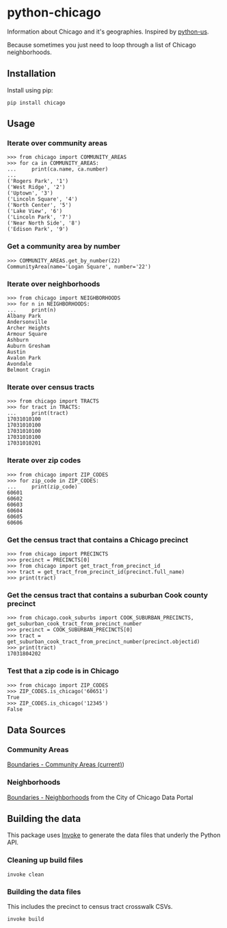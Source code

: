 python-chicago
==============

Information about Chicago and it's geographies.  Inspired by [python-us](https://github.com/unitedstates/python-us/tree/master/us).

Because sometimes you just need to loop through a list of Chicago neighborhoods.

Installation
------------

Install using pip:

    pip install chicago

Usage
-----

### Iterate over community areas

    >>> from chicago import COMMUNITY_AREAS
    >>> for ca in COMMUNITY_AREAS:
    ...     print(ca.name, ca.number)
    ...
    ('Rogers Park', '1')
    ('West Ridge', '2')
    ('Uptown', '3')
    ('Lincoln Square', '4')
    ('North Center', '5')
    ('Lake View', '6')
    ('Lincoln Park', '7')
    ('Near North Side', '8')
    ('Edison Park', '9')

### Get a community area by number

    >>> COMMUNITY_AREAS.get_by_number(22)
    CommunityArea(name='Logan Square', number='22')

### Iterate over neighborhoods

    >>> from chicago import NEIGHBORHOODS
    >>> for n in NEIGHBORHOODS:
    ...     print(n)
    Albany Park
    Andersonville
    Archer Heights
    Armour Square
    Ashburn
    Auburn Gresham
    Austin
    Avalon Park
    Avondale
    Belmont Cragin

### Iterate over census tracts

    >>> from chicago import TRACTS
    >>> for tract in TRACTS:
    ...     print(tract)
    17031010100
    17031010100
    17031010100
    17031010100
    17031010201

### Iterate over zip codes

    >>> from chicago import ZIP_CODES
    >>> for zip_code in ZIP_CODES:
    ...     print(zip_code)
    60601
    60602
    60603
    60604
    60605
    60606

### Get the census tract that contains a Chicago precinct

    >>> from chicago import PRECINCTS
    >>> precinct = PRECINCTS[0]
    >>> from chicago import get_tract_from_precinct_id
    >>> tract = get_tract_from_precinct_id(precinct.full_name)
    >>> print(tract)

### Get the census tract that contains a suburban Cook county precinct

    >>> from chicago.cook_suburbs import COOK_SUBURBAN_PRECINCTS, get_suburban_cook_tract_from_precinct_number
    >>> precinct = COOK_SUBURBAN_PRECINCTS[0]
    >>> tract = get_suburban_cook_tract_from_precinct_number(precinct.objectid)
    >>> print(tract)
    17031804202

### Test that a zip code is in Chicago

    >>> from chicago import ZIP_CODES
    >>> ZIP_CODES.is_chicago('60651')
    True
    >>> ZIP_CODES.is_chicago('12345')
    False



Data Sources
------------

### Community Areas

[Boundaries - Community Areas (current)](https://data.cityofchicago.org/Facilities-Geographic-Boundaries/Boundaries-Community-Areas-current-/cauq-8yn6))

### Neighborhoods

[Boundaries - Neighborhoods](https://data.cityofchicago.org/Facilities-Geographic-Boundaries/Boundaries-Neighborhoods/bbvz-uum9) from the City of Chicago Data Portal

Building the data
-----------------

This package uses [Invoke](http://www.pyinvoke.org/) to generate the data files that underly the Python API.

### Cleaning up build files

    invoke clean

### Building the data files

This includes the precinct to census tract crosswalk CSVs.

    invoke build
